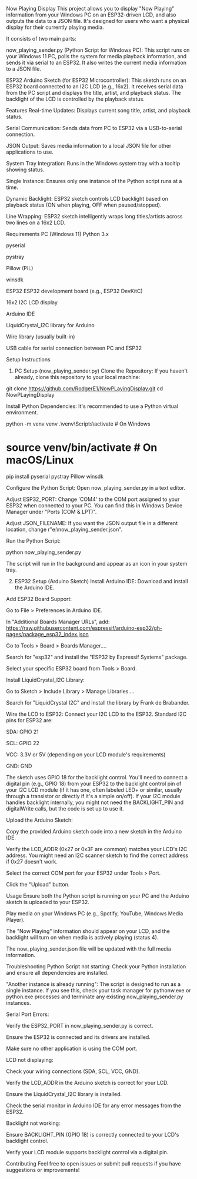 Now Playing Display
This project allows you to display "Now Playing" information from your Windows PC on an ESP32-driven LCD, and also outputs the data to a JSON file. It's designed for users who want a physical display for their currently playing media.

It consists of two main parts:

now_playing_sender.py (Python Script for Windows PC): This script runs on your Windows 11 PC, polls the system for media playback information, and sends it via serial to an ESP32. It also writes the current media information to a JSON file.

ESP32 Arduino Sketch (for ESP32 Microcontroller): This sketch runs on an ESP32 board connected to an I2C LCD (e.g., 16x2). It receives serial data from the PC script and displays the title, artist, and playback status. The backlight of the LCD is controlled by the playback status.

Features
Real-time Updates: Displays current song title, artist, and playback status.

Serial Communication: Sends data from PC to ESP32 via a USB-to-serial connection.

JSON Output: Saves media information to a local JSON file for other applications to use.

System Tray Integration: Runs in the Windows system tray with a tooltip showing status.

Single Instance: Ensures only one instance of the Python script runs at a time.

Dynamic Backlight: ESP32 sketch controls LCD backlight based on playback status (ON when playing, OFF when paused/stopped).

Line Wrapping: ESP32 sketch intelligently wraps long titles/artists across two lines on a 16x2 LCD.

Requirements
PC (Windows 11)
Python 3.x

pyserial

pystray

Pillow (PIL)

winsdk

ESP32
ESP32 development board (e.g., ESP32 DevKitC)

16x2 I2C LCD display

Arduino IDE

LiquidCrystal_I2C library for Arduino

Wire library (usually built-in)

USB cable for serial connection between PC and ESP32

Setup Instructions
1. PC Setup (now_playing_sender.py)
Clone the Repository:
If you haven't already, clone this repository to your local machine:

git clone https://github.com/RodgerE1/NowPLayingDisplay.git
cd NowPLayingDisplay

Install Python Dependencies:
It's recommended to use a Python virtual environment.

python -m venv venv
.\venv\Scripts\activate   # On Windows
# source venv/bin/activate # On macOS/Linux
pip install pyserial pystray Pillow winsdk

Configure the Python Script:
Open now_playing_sender.py in a text editor.

Adjust ESP32_PORT: Change 'COM4' to the COM port assigned to your ESP32 when connected to your PC. You can find this in Windows Device Manager under "Ports (COM & LPT)".

Adjust JSON_FILENAME: If you want the JSON output file in a different location, change r"e:\now_playing_sender.json".

Run the Python Script:

python now_playing_sender.py

The script will run in the background and appear as an icon in your system tray.

2. ESP32 Setup (Arduino Sketch)
Install Arduino IDE:
Download and install the Arduino IDE.

Add ESP32 Board Support:

Go to File > Preferences in Arduino IDE.

In "Additional Boards Manager URLs", add:
https://raw.githubusercontent.com/espressif/arduino-esp32/gh-pages/package_esp32_index.json

Go to Tools > Board > Boards Manager....

Search for "esp32" and install the "ESP32 by Espressif Systems" package.

Select your specific ESP32 board from Tools > Board.

Install LiquidCrystal_I2C Library:

Go to Sketch > Include Library > Manage Libraries....

Search for "LiquidCrystal I2C" and install the library by Frank de Brabander.

Wire the LCD to ESP32:
Connect your I2C LCD to the ESP32. Standard I2C pins for ESP32 are:

SDA: GPIO 21

SCL: GPIO 22

VCC: 3.3V or 5V (depending on your LCD module's requirements)

GND: GND

The sketch uses GPIO 18 for the backlight control. You'll need to connect a digital pin (e.g., GPIO 18) from your ESP32 to the backlight control pin of your I2C LCD module (if it has one, often labeled LED+ or similar, usually through a transistor or directly if it's a simple on/off). If your I2C module handles backlight internally, you might not need the BACKLIGHT_PIN and digitalWrite calls, but the code is set up to use it.

Upload the Arduino Sketch:

Copy the provided Arduino sketch code into a new sketch in the Arduino IDE.

Verify the LCD_ADDR (0x27 or 0x3F are common) matches your LCD's I2C address. You might need an I2C scanner sketch to find the correct address if 0x27 doesn't work.

Select the correct COM port for your ESP32 under Tools > Port.

Click the "Upload" button.

Usage
Ensure both the Python script is running on your PC and the Arduino sketch is uploaded to your ESP32.

Play media on your Windows PC (e.g., Spotify, YouTube, Windows Media Player).

The "Now Playing" information should appear on your LCD, and the backlight will turn on when media is actively playing (status 4).

The now_playing_sender.json file will be updated with the full media information.

Troubleshooting
Python Script not starting: Check your Python installation and ensure all dependencies are installed.

"Another instance is already running": The script is designed to run as a single instance. If you see this, check your task manager for pythonw.exe or python.exe processes and terminate any existing now_playing_sender.py instances.

Serial Port Errors:

Verify the ESP32_PORT in now_playing_sender.py is correct.

Ensure the ESP32 is connected and its drivers are installed.

Make sure no other application is using the COM port.

LCD not displaying:

Check your wiring connections (SDA, SCL, VCC, GND).

Verify the LCD_ADDR in the Arduino sketch is correct for your LCD.

Ensure the LiquidCrystal_I2C library is installed.

Check the serial monitor in Arduino IDE for any error messages from the ESP32.

Backlight not working:

Ensure BACKLIGHT_PIN (GPIO 18) is correctly connected to your LCD's backlight control.

Verify your LCD module supports backlight control via a digital pin.

Contributing
Feel free to open issues or submit pull requests if you have suggestions or improvements!